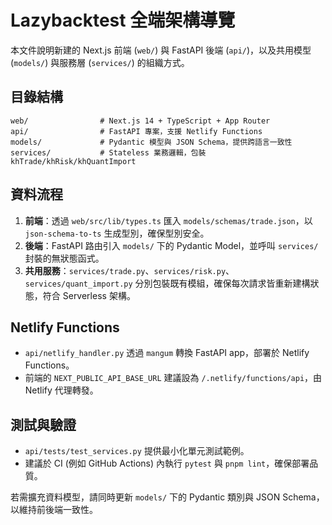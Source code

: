 # Lazybacktest 全端架構導覽

本文件說明新建的 Next.js 前端 (`web/`) 與 FastAPI 後端 (`api/`)，以及共用模型 (`models/`) 與服務層 (`services/`) 的組織方式。

## 目錄結構

```
web/                # Next.js 14 + TypeScript + App Router
api/                # FastAPI 專案，支援 Netlify Functions
models/             # Pydantic 模型與 JSON Schema，提供跨語言一致性
services/           # Stateless 業務邏輯，包裝 khTrade/khRisk/khQuantImport
```

## 資料流程
1. **前端**：透過 `web/src/lib/types.ts` 匯入 `models/schemas/trade.json`，以 `json-schema-to-ts` 生成型別，確保型別安全。
2. **後端**：FastAPI 路由引入 `models/` 下的 Pydantic Model，並呼叫 `services/` 封裝的無狀態函式。
3. **共用服務**：`services/trade.py`、`services/risk.py`、`services/quant_import.py` 分別包裝既有模組，確保每次請求皆重新建構狀態，符合 Serverless 架構。

## Netlify Functions
- `api/netlify_handler.py` 透過 `mangum` 轉換 FastAPI app，部署於 Netlify Functions。
- 前端的 `NEXT_PUBLIC_API_BASE_URL` 建議設為 `/.netlify/functions/api`，由 Netlify 代理轉發。

## 測試與驗證
- `api/tests/test_services.py` 提供最小化單元測試範例。
- 建議於 CI (例如 GitHub Actions) 內執行 `pytest` 與 `pnpm lint`，確保部署品質。

若需擴充資料模型，請同時更新 `models/` 下的 Pydantic 類別與 JSON Schema，以維持前後端一致性。
